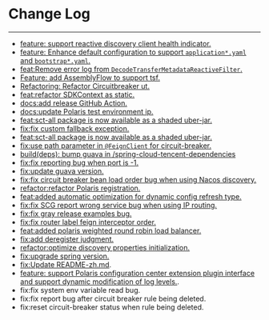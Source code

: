 # Change Log
---

- [feature: support reactive discovery client health indicator.](https://github.com/Tencent/spring-cloud-tencent/pull/986)
- [feature: Enhance default configuration to support `application*.yaml` and `bootstrap*.yaml`.](https://github.com/Tencent/spring-cloud-tencent/pull/986)
- [feat:Remove error log from `DecodeTransferMetadataReactiveFilter`.](https://github.com/Tencent/spring-cloud-tencent/pull/990)
- [Feature: add AssemblyFlow to support tsf.](https://github.com/Tencent/spring-cloud-tencent/pull/994)
- [Refactoring: Refactor Circuitbreaker ut.](https://github.com/Tencent/spring-cloud-tencent/pull/998)
- [feat:refactor SDKContext as static.](https://github.com/Tencent/spring-cloud-tencent/pull/1005)
- [docs:add release GitHub Action.](https://github.com/Tencent/spring-cloud-tencent/pull/1008)
- [docs:update Polaris test environment ip.](https://github.com/Tencent/spring-cloud-tencent/pull/1011)
- [feat:sct-all package is now available as a shaded uber-jar.](https://github.com/Tencent/spring-cloud-tencent/pull/1018)
- [fix:fix custom fallback exception.](https://github.com/Tencent/spring-cloud-tencent/pull/1021)
- [feat:sct-all package is now available as a shaded uber-jar.](https://github.com/Tencent/spring-cloud-tencent/pull/1026)
- [fix:use path parameter in `@FeignClient` for circuit-breaker.](https://github.com/Tencent/spring-cloud-tencent/pull/1030)
- [build(deps): bump guava in /spring-cloud-tencent-dependencies](https://github.com/Tencent/spring-cloud-tencent/pull/1036)
- [fix:fix reporting bug when port is -1.](https://github.com/Tencent/spring-cloud-tencent/pull/1039)
- [fix:update guava version.](https://github.com/Tencent/spring-cloud-tencent/pull/1042)
- [fix:fix circuit breaker bean load order bug when using Nacos discovery.](https://github.com/Tencent/spring-cloud-tencent/pull/1049)
- [refactor:refactor Polaris registration.](https://github.com/Tencent/spring-cloud-tencent/pull/1056)
- [feat:added automatic optimization for dynamic config refresh type.](https://github.com/Tencent/spring-cloud-tencent/pull/1059)
- [fix:fix SCG report wrong service bug when using IP routing.](https://github.com/Tencent/spring-cloud-tencent/pull/1064)
- [fix:fix gray release examples bug.](https://github.com/Tencent/spring-cloud-tencent/pull/1067)
- [fix:fix router label feign interceptor order.](https://github.com/Tencent/spring-cloud-tencent/pull/1070)
- [feat:added polaris weighted round robin load balancer.](https://github.com/Tencent/spring-cloud-tencent/pull/1072)
- [fix:add deregister judgment.](https://github.com/Tencent/spring-cloud-tencent/pull/1076)
- [refactor:optimize discovery properties initialization.](https://github.com/Tencent/spring-cloud-tencent/pull/1078)
- [fix:upgrade spring version.](https://github.com/Tencent/spring-cloud-tencent/pull/1087)
- [fix:Update README-zh.md](https://github.com/Tencent/spring-cloud-tencent/pull/1093).
- [feature: support Polaris configuration center extension plugin interface and support dynamic modification of log levels.](https://github.com/Tencent/spring-cloud-tencent/pull/1104).
- fix:fix system env variable read bug.
- fix:fix report bug after circuit breaker rule being deleted.
- fix:reset circuit-breaker status when rule being deleted.
